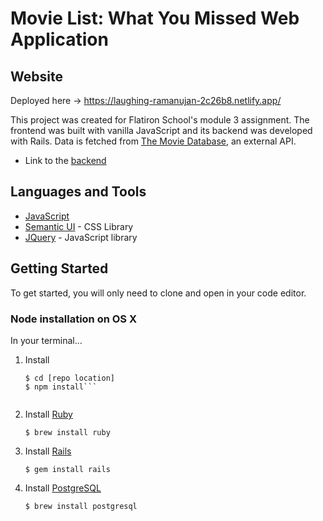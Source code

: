 # Movie List: What You Missed Web Application

## Website
Deployed here -> https://laughing-ramanujan-2c26b8.netlify.app/

This project was created for Flatiron School's module 3 assignment. The frontend was built with vanilla JavaScript and its backend was developed with Rails. Data is fetched from [The Movie Database](https://www.themoviedb.org/), an external API.

* Link to the [backend](https://github.com/stephaniezou1/Movies-You-Missed-Backend)


## Languages and Tools

* [JavaScript](https://www.javascript.com/)
* [Semantic UI](https://semantic-ui.com/) - CSS Library
* [JQuery](https://jquery.com/) - JavaScript library

## Getting Started

To get started, you will only need to clone and open in your code editor.

### Node installation on OS X

In your terminal...

1. Install

    ```git clone
    $ cd [repo location]
    $ npm install```
  
2. Install [Ruby](https://www.ruby-lang.org/en/)
    
    ```$ brew install ruby```

3. Install [Rails](https://rubyonrails.org/)

    ```$ gem install rails```

4. Install [PostgreSQL](https://www.postgresql.org/)

    ```$ brew install postgresql```

